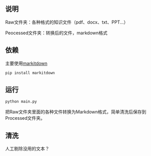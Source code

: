 ## 说明
Raw文件夹：各种格式的知识文件（pdf、docx、txt、PPT...）

Peocessed文件夹：转换后的文件，markdown格式

## 依赖
主要使用[markitdown](https://github.com/microsoft/markitdown)
```bash
pip install markitdown
```

## 运行
```bash
python main.py
```
把Raw文件夹里面的各种文件转换为Markdown格式，简单清洗后保存到Processed文件夹。

## 清洗
人工剔除没用的文本？